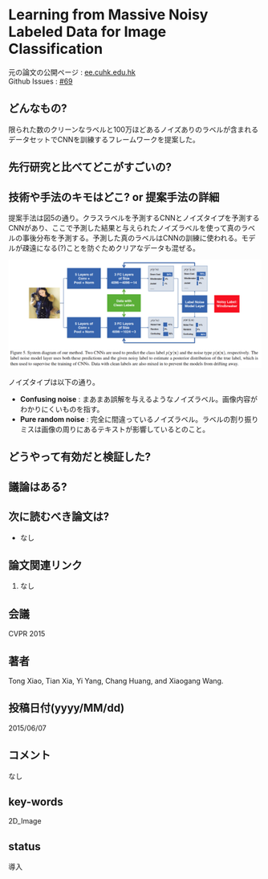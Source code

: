 # Learning from Massive Noisy Labeled Data for Image Classification

元の論文の公開ページ : [ee.cuhk.edu.hk](http://www.ee.cuhk.edu.hk/~xgwang/papers/xiaoXYHWcvpr15.pdf)  
Github Issues : [#69](https://github.com/Obarads/obarads.github.io/issues/69)

## どんなもの?
限られた数のクリーンなラベルと100万ほどあるノイズありのラベルが含まれるデータセットでCNNを訓練するフレームワークを提案した。

## 先行研究と比べてどこがすごいの?

## 技術や手法のキモはどこ? or 提案手法の詳細
提案手法は図5の通り。クラスラベルを予測するCNNとノイズタイプを予測するCNNがあり、ここで予測した結果と与えられたノイズラベルを使って真のラベルの事後分布を予測する。予測した真のラベルはCNNの訓練に使われる。モデルが疎遠になる(?)ことを防ぐためクリアなデータも混ぜる。

![fig5](img/LfMNLDfIC/fig5.png)

ノイズタイプは以下の通り。

- **Confusing noise** : まあまあ誤解を与えるようなノイズラベル。画像内容がわかりにくいものを指す。
- **Pure random noise** : 完全に間違っているノイズラベル。ラベルの割り振りミスは画像の周りにあるテキストが影響しているとのこと。

## どうやって有効だと検証した?

## 議論はある?

## 次に読むべき論文は?
- なし

## 論文関連リンク
1. なし

## 会議
CVPR 2015

## 著者
Tong Xiao, Tian Xia, Yi Yang, Chang Huang, and Xiaogang Wang.

## 投稿日付(yyyy/MM/dd)
2015/06/07

## コメント
なし

## key-words
2D_Image

## status
導入